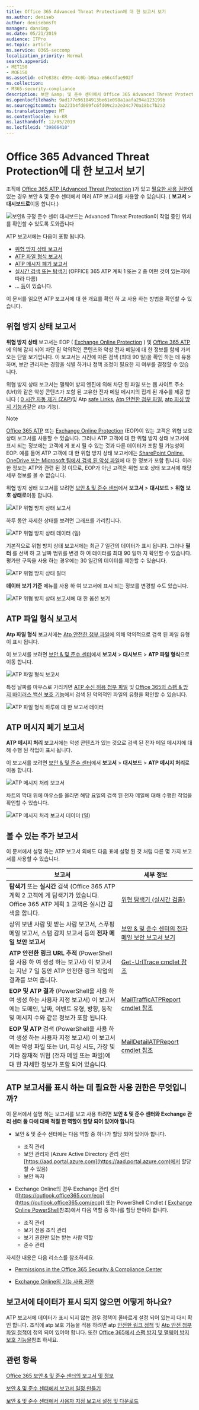 ```yaml
---
title: Office 365 Advanced Threat Protection에 대 한 보고서 보기
ms.author: deniseb
author: denisebmsft
manager: dansimp
ms.date: 05/21/2019
audience: ITPro
ms.topic: article
ms.service: O365-seccomp
localization_priority: Normal
search.appverid:
- MET150
- MOE150
ms.assetid: e47e838c-d99e-4c0b-b9aa-e66c4fae902f
ms.collection:
- M365-security-compliance
description: 보안 &amp; 및 준수 센터에서 Office 365 Advanced Threat Protection에 대 한 보고서를 찾아서 사용 하는 방법에 대해 알아봅니다.
ms.openlocfilehash: 9ad177e96184913be61e098a1aafa294a123199b
ms.sourcegitcommit: ba223b4fd069fc6fd09c2a2e34c770a18bc7b2a2
ms.translationtype: MT
ms.contentlocale: ko-KR
ms.lasthandoff: 12/05/2019
ms.locfileid: "39866410"
---
```

# <a name="view-reports-for-office-365-advanced-threat-protection"></a>Office 365 Advanced Threat Protection에 대 한 보고서 보기

조직에 [Office 365 ATP (Advanced Threat Protection](office-365-atp.md) )가 있고 [필요한 사용 권한이](#what-permissions-are-needed-to-view-the-atp-reports)있는 경우 보안 &amp; 및 준수 센터에서 여러 ATP 보고서를 사용할 수 있습니다. ( **보고서** \> **대시보드로**이동 합니다.)
  
![보안&amp; 규정 준수 센터 대시보드는 Advanced Threat Protection이 작업 중인 위치를 확인할 수 있도록 도와줍니다](../media/6b213d34-adbb-44af-8549-be9a7e2db087.png)
  
ATP 보고서에는 다음이 포함 됩니다.
- [위협 방지 상태 보고서](#threat-protection-status-report)
- [ATP 파일 형식 보고서](#atp-file-types-report)
- [ATP 메시지 폐기 보고서](#atp-message-disposition-report)
- [실시간 검색 또는 탐색기](threat-explorer.md) (OFFICE 365 ATP 계획 1 또는 2 중 어떤 것이 있는지에 따라 다름)
- ... [등](#additional-reports-to-view)이 있습니다. 

이 문서를 읽으면 ATP 보고서에 대 한 개요를 확인 하 고 사용 하는 방법을 확인할 수 있습니다.
  
## <a name="threat-protection-status-report"></a>위협 방지 상태 보고서

**위협 방지 상태** 보고서는 EOP ( [Exchange Online Protection](exchange-online-protection-overview.md) ) 및 [Office 365 ATP](office-365-atp.md)에 의해 감지 되어 차단 된 악의적인 콘텐츠와 악성 전자 메일에 대 한 정보를 함께 가져오는 단일 보기입니다. 이 보고서는 시간에 따른 검색 (최대 90 일)을 확인 하는 데 유용 하며, 보안 관리자는 경향을 식별 하거나 정책 조정이 필요한 지 여부를 결정할 수 있습니다. 

위협 방지 상태 보고서는 맬웨어 방지 엔진에 의해 차단 된 파일 또는 웹 사이트 주소 (Url)와 같은 악성 콘텐츠가 포함 된 고유한 전자 메일 메시지의 집계 된 개수를 제공 합니다 ( [0 시간 자동 제거 (ZAP)](zero-hour-auto-purge.md)및 Atp [safe Links](atp-safe-links.md), [Atp 안전한 첨부 파일](atp-safe-attachments.md), [atp 피싱 방지 기능과](atp-anti-phishing.md)같은 atp 기능). 

> [!NOTE]
> [Office 365 ATP](office-365-atp.md) 또는 [Exchange Online Protection](exchange-online-protection-eop.md) (EOP)이 있는 고객은 위협 보호 상태 보고서를 사용할 수 있습니다. 그러나 ATP 고객에 대 한 위협 방지 상태 보고서에 표시 되는 정보에는 고객에 게 표시 될 수 있는 것과 다른 데이터가 포함 될 가능성이 EOP. 예를 들어 ATP 고객에 대 한 위협 방지 상태 보고서에는 [SharePoint Online, OneDrive 또는 Microsoft 팀에서 검색 된 악성 파일](atp-for-spo-odb-and-teams.md)에 대 한 정보가 포함 됩니다. 이러한 정보는 ATP와 관련 된 것 이므로, EOP가 아닌 고객은 위협 보호 상태 보고서에 해당 세부 정보를 볼 수 없습니다.
  
위협 방지 상태 보고서를 보려면 [보안 &amp; 및 준수 센터](https://protection.office.com)에서 **보고서** \> **대시보드** \> **위협 보호 상태로**이동 합니다.
  
![ATP 위협 방지 상태 보고서](../media/6bdd41eb-62e0-423b-9fd4-d1d5baf0cbd5.png)
  
하루 동안 자세한 상태를 보려면 그래프를 가리킵니다.
  
![ATP 위협 방지 상태 데이터 (일)](../media/d5c2c6ad-c002-4985-a032-c866e46fdea8.png)
  
기본적으로 위협 방지 상태 보고서에는 최근 7 일간의 데이터가 표시 됩니다. 그러나 **필터** 를 선택 하 고 날짜 범위를 변경 하 여 데이터를 최대 90 일까 지 확인할 수 있습니다. 평가판 구독을 사용 하는 경우에는 30 일간의 데이터를 제한할 수 있습니다.
  
![ATP 위협 방지 상태 필터](../media/4f703369-642b-402b-9758-b9c828283410.png)
  
**데이터 보기 기준** 메뉴를 사용 하 여 보고서에 표시 되는 정보를 변경할 수도 있습니다. 
  
![ATP 위협 방지 상태 보고서에 대 한 옵션 보기](../media/4959bf8c-d192-4542-b00b-184e101e7513.png)
  
## <a name="atp-file-types-report"></a>ATP 파일 형식 보고서

**Atp 파일 형식** 보고서에는 [Atp 안전한 첨부 파일](atp-safe-attachments.md)에 의해 악의적으로 검색 된 파일 유형이 표시 됩니다.
  
이 보고서를 보려면 [보안 &amp; 및 준수 센터](https://protection.office.com)에서 **보고서** \> **대시보드** \> **ATP 파일 형식**으로 이동 합니다.
  
![ATP 파일 형식 보고서](../media/6e3f5d33-79aa-4b2d-938c-6ef135d9e54c.png)
  
특정 날짜를 마우스로 가리키면 [ATP 수신 허용 첨부 파일](atp-safe-attachments.md) 및 [Office 365의 스팸 &amp; 방지 바이러스 백신 보호 기능](anti-spam-and-anti-malware-protection.md)에서 검색 된 악의적인 파일의 유형을 확인할 수 있습니다.
  
![ATP 파일 형식 하루에 대 한 보고서 데이터](../media/10d18428-699a-41d2-a73e-be3a8214ada1.png)
  
## <a name="atp-message-disposition-report"></a>ATP 메시지 폐기 보고서

**ATP 메시지 처리** 보고서에는 악성 콘텐츠가 있는 것으로 검색 된 전자 메일 메시지에 대해 수행 된 작업이 표시 됩니다. 
  
이 보고서를 보려면 [보안 &amp; 및 준수 센터](https://protection.office.com)에서 **보고서** \> **대시보드** \> **ATP 메시지 처리**로 이동 합니다.
  
![ATP 메시지 처리 보고서](../media/b0ff65c4-53d3-496d-bafa-8937a5eb69e5.png)
  
차트의 막대 위에 마우스를 올리면 해당 요일의 검색 된 전자 메일에 대해 수행한 작업을 확인할 수 있습니다.
  
![ATP 메시지 처리 보고서 데이터 (일)](../media/68d2beb8-4b30-48c4-8ba6-5e8ab88ae456.png)
  
## <a name="additional-reports-to-view"></a>볼 수 있는 추가 보고서

이 문서에서 설명 하는 ATP 보고서 외에도 다음 표에 설명 된 것 처럼 다른 몇 가지 보고서를 사용할 수 있습니다.

|보고서  |세부 정보  |
|---------|---------|
|**탐색기** 또는 **실시간** 검색 (Office 365 ATP 계획 2 고객에 게 탐색기가 있습니다. Office 365 ATP 계획 1 고객은 실시간 검색을 합니다.| [위협 탐색기 (실시간 검출)](threat-explorer.md)       |
|상위 보낸 사람 및 받는 사람 보고서, 스푸핑 메일 보고서, 스팸 감지 보고서 등의 **전자 메일 보안 보고서** | [보안 &amp; 및 준수 센터의 전자 메일 보안 보고서 보기](../../compliance/view-email-security-reports.md)        |
|**ATP 안전한 링크 URL 추적** (PowerShell을 사용 하 여 생성 하는 보고서) 이 보고서는 지난 7 일 동안 ATP 안전한 링크 작업의 결과를 보여 줍니다. |[Get-UrlTrace cmdlet 참조](https://docs.microsoft.com/powershell/module/exchange/advanced-threat-protection/get-urltrace) |
|**EOP 및 ATP 결과** (PowerShell을 사용 하 여 생성 하는 사용자 지정 보고서) 이 보고서에는 도메인, 날짜, 이벤트 유형, 방향, 동작 및 메시지 수와 같은 정보가 포함 됩니다.  | [MailTrafficATPReport cmdlet 참조](https://docs.microsoft.com/powershell/module/exchange/advanced-threat-protection/get-mailtrafficatpreport) |
|**EOP 및 ATP** 검색 (PowerShell을 사용 하 여 생성 하는 사용자 지정 보고서) 이 보고서에는 악성 파일 또는 Url, 피싱 시도, 가장 및 기타 잠재적 위협 (전자 메일 또는 파일)에 대 한 자세한 정보가 포함 되어 있습니다.   | [MailDetailATPReport cmdlet 참조](https://docs.microsoft.com/powershell/module/exchange/advanced-threat-protection/get-maildetailatpreport)        |

  
## <a name="what-permissions-are-needed-to-view-the-atp-reports"></a>ATP 보고서를 표시 하는 데 필요한 사용 권한은 무엇입니까?

이 문서에서 설명 하는 보고서를 보고 사용 하려면 **보안 &amp; 및 준수 센터와 Exchange 관리 센터 둘 다에 대해 적절 한 역할이 할당 되어 있어야 합니다**.

- 보안 &amp; 및 준수 센터에는 다음 역할 중 하나가 할당 되어 있어야 합니다.
    - 조직 관리
    - 보안 관리자 (Azure Active Directory 관리 센터[https://aad.portal.azure.com](https://aad.portal.azure.com)에서 할당할 수 있음)
    - 보안 독자

- Exchange Online의 경우 Exchange 관리 센터 ([https://outlook.office365.com/ecp](https://outlook.office365.com/ecp)) 또는 PowerShell Cmdlet ( [Exchange Online PowerShell](https://docs.microsoft.com/powershell/exchange/exchange-online/exchange-online-powershell)참조)에서 다음 역할 중 하나를 할당 받아야 합니다.
    - 조직 관리
    - 보기 전용 조직 관리
    - 보기 권한만 있는 받는 사람 역할
    - 준수 관리

자세한 내용은 다음 리소스를 참조하세요.

- [Permissions in the Office 365 Security &amp; Compliance Center](permissions-in-the-security-and-compliance-center.md)

- [Exchange Online의 기능 사용 권한](https://docs.microsoft.com/exchange/permissions-exo/feature-permissions)
   
## <a name="what-if-the-reports-arent-showing-data"></a>보고서에 데이터가 표시 되지 않으면 어떻게 하나요?

ATP 보고서에 데이터가 표시 되지 않는 경우 정책이 올바르게 설정 되어 있는지 다시 확인 합니다. 조직에 atp 보호 기능을 적용 하려면 atp [안전한 링크 정책](set-up-atp-safe-links-policies.md) 및 [Atp 안전 첨부 파일 정책이](set-up-atp-safe-attachments-policies.md) 정의 되어 있어야 합니다. 또한 [Office 365에서 스팸 방지 및 맬웨어 방지 보호 기능을](anti-spam-and-anti-malware-protection.md)참조 하세요.
  
## <a name="related-topics"></a>관련 항목

[Office 365 보안 &amp; 및 준수 센터의 보고서 및 정보](reports-and-insights-in-security-and-compliance.md)
  
[보안 &amp; 및 준수 센터에서 보고서 일정 만들기](create-a-schedule-for-a-report.md)
  
[보안 &amp; 및 준수 센터에서 사용자 지정 보고서 설정 및 다운로드](set-up-and-download-a-custom-report.md)
  

